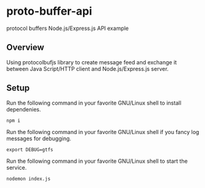 # proto-buffer-api
protocol buffers Node.js/Express.js API example

## Overview
Using protocolbufjs library to create message feed and exchange it between Java Script/HTTP client and Node.js/Express.js server.

## Setup
Run the following command in your favorite GNU/Linux shell to install dependenies.
```
npm i
```
Run the following command in your favorite GNU/Linux shell if you fancy log messages for debugging.
```
export DEBUG=gtfs
```
Run the following command in your favorite GNU/Linux shell to start the service.
```
nodemon index.js

